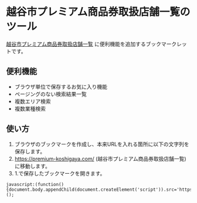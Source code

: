 # 越谷市プレミアム商品券取扱店舗一覧のツール

[越谷市プレミアム商品券取扱店舗一覧](https://premium-koshigaya.com/) に便利機能を追加するブックマークレットです。

## 便利機能

- ブラウザ単位で保存するお気に入り機能
- ページングのない検索結果一覧
- 複数エリア検索
- 複数業種検索

## 使い方

1. ブラウザのブックマークを作成し、本来URLを入れる箇所に以下の文字列を保存します。
2. https://premium-koshigaya.com/ (越谷市プレミアム商品券取扱店舗一覧) に移動します。
3. 1.で保存したブックマークを開きます。

```
javascript:(function(){document.body.appendChild(document.createElement('script')).src='https://sujoyu.github.io/prekoshi/index.js';})();
```